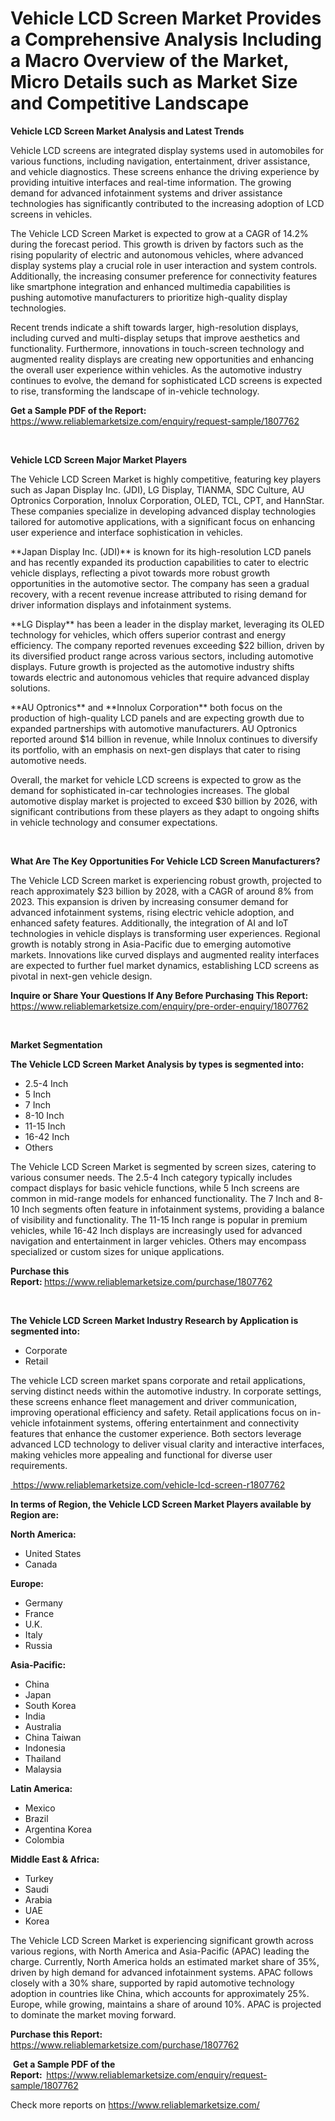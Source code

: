 <p><h1>Vehicle LCD Screen Market Provides a Comprehensive Analysis Including a Macro Overview of the Market, Micro Details such as Market Size and Competitive Landscape</h1></p><p><strong>Vehicle LCD Screen Market Analysis and Latest Trends</strong></p>
<p><p>Vehicle LCD screens are integrated display systems used in automobiles for various functions, including navigation, entertainment, driver assistance, and vehicle diagnostics. These screens enhance the driving experience by providing intuitive interfaces and real-time information. The growing demand for advanced infotainment systems and driver assistance technologies has significantly contributed to the increasing adoption of LCD screens in vehicles.</p><p>The Vehicle LCD Screen Market is expected to grow at a CAGR of 14.2% during the forecast period. This growth is driven by factors such as the rising popularity of electric and autonomous vehicles, where advanced display systems play a crucial role in user interaction and system controls. Additionally, the increasing consumer preference for connectivity features like smartphone integration and enhanced multimedia capabilities is pushing automotive manufacturers to prioritize high-quality display technologies. </p><p>Recent trends indicate a shift towards larger, high-resolution displays, including curved and multi-display setups that improve aesthetics and functionality. Furthermore, innovations in touch-screen technology and augmented reality displays are creating new opportunities and enhancing the overall user experience within vehicles. As the automotive industry continues to evolve, the demand for sophisticated LCD screens is expected to rise, transforming the landscape of in-vehicle technology.</p></p>
<p><strong>Get a Sample PDF of the Report:&nbsp;</strong> <a href="https://www.reliablemarketsize.com/enquiry/request-sample/1807762?utm_campaign=3114&utm_medium=2&utm_source=Github&utm_content=ia&utm_term=06042025&utm_id=vehicle-lcd-screen">https://www.reliablemarketsize.com/enquiry/request-sample/1807762</a></p>
<p>&nbsp;</p>
<p><strong>Vehicle LCD Screen Major Market Players</strong></p>
<p><p>The Vehicle LCD Screen Market is highly competitive, featuring key players such as Japan Display Inc. (JDI), LG Display, TIANMA, SDC Culture, AU Optronics Corporation, Innolux Corporation, OLED, TCL, CPT, and HannStar. These companies specialize in developing advanced display technologies tailored for automotive applications, with a significant focus on enhancing user experience and interface sophistication in vehicles.</p><p>**Japan Display Inc. (JDI)** is known for its high-resolution LCD panels and has recently expanded its production capabilities to cater to electric vehicle displays, reflecting a pivot towards more robust growth opportunities in the automotive sector. The company has seen a gradual recovery, with a recent revenue increase attributed to rising demand for driver information displays and infotainment systems.</p><p>**LG Display** has been a leader in the display market, leveraging its OLED technology for vehicles, which offers superior contrast and energy efficiency. The company reported revenues exceeding $22 billion, driven by its diversified product range across various sectors, including automotive displays. Future growth is projected as the automotive industry shifts towards electric and autonomous vehicles that require advanced display solutions.</p><p>**AU Optronics** and **Innolux Corporation** both focus on the production of high-quality LCD panels and are expecting growth due to expanded partnerships with automotive manufacturers. AU Optronics reported around $14 billion in revenue, while Innolux continues to diversify its portfolio, with an emphasis on next-gen displays that cater to rising automotive needs.</p><p>Overall, the market for vehicle LCD screens is expected to grow as the demand for sophisticated in-car technologies increases. The global automotive display market is projected to exceed $30 billion by 2026, with significant contributions from these players as they adapt to ongoing shifts in vehicle technology and consumer expectations.</p></p>
<p>&nbsp;</p>
<p><strong>What Are The Key Opportunities For Vehicle LCD Screen Manufacturers?</strong></p>
<p><p>The Vehicle LCD Screen market is experiencing robust growth, projected to reach approximately $23 billion by 2028, with a CAGR of around 8% from 2023. This expansion is driven by increasing consumer demand for advanced infotainment systems, rising electric vehicle adoption, and enhanced safety features. Additionally, the integration of AI and IoT technologies in vehicle displays is transforming user experiences. Regional growth is notably strong in Asia-Pacific due to emerging automotive markets. Innovations like curved displays and augmented reality interfaces are expected to further fuel market dynamics, establishing LCD screens as pivotal in next-gen vehicle design.</p></p>
<p><strong>Inquire or Share Your Questions If Any Before Purchasing This Report:</strong> <a href="https://www.reliablemarketsize.com/enquiry/pre-order-enquiry/1807762?utm_campaign=3114&utm_medium=2&utm_source=Github&utm_content=ia&utm_term=06042025&utm_id=vehicle-lcd-screen">https://www.reliablemarketsize.com/enquiry/pre-order-enquiry/1807762</a></p>
<p>&nbsp;</p>
<p><strong>Market Segmentation</strong></p>
<p><strong>The Vehicle LCD Screen Market Analysis by types is segmented into:</strong></p>
<p><ul><li>2.5-4 Inch</li><li>5 Inch</li><li>7 Inch</li><li>8-10 Inch</li><li>11-15 Inch</li><li>16-42 Inch</li><li>Others</li></ul></p>
<p><p>The Vehicle LCD Screen Market is segmented by screen sizes, catering to various consumer needs. The 2.5-4 Inch category typically includes compact displays for basic vehicle functions, while 5 Inch screens are common in mid-range models for enhanced functionality. The 7 Inch and 8-10 Inch segments often feature in infotainment systems, providing a balance of visibility and functionality. The 11-15 Inch range is popular in premium vehicles, while 16-42 Inch displays are increasingly used for advanced navigation and entertainment in larger vehicles. Others may encompass specialized or custom sizes for unique applications.</p></p>
<p><strong>Purchase this Report:&nbsp;</strong><a href="https://www.reliablemarketsize.com/purchase/1807762?utm_campaign=3114&utm_medium=2&utm_source=Github&utm_content=ia&utm_term=06042025&utm_id=vehicle-lcd-screen">https://www.reliablemarketsize.com/purchase/1807762</a></p>
<p>&nbsp;</p>
<p><strong>The Vehicle LCD Screen Market Industry Research by Application is segmented into:</strong></p>
<p><ul><li>Corporate</li><li>Retail</li></ul></p>
<p><p>The vehicle LCD screen market spans corporate and retail applications, serving distinct needs within the automotive industry. In corporate settings, these screens enhance fleet management and driver communication, improving operational efficiency and safety. Retail applications focus on in-vehicle infotainment systems, offering entertainment and connectivity features that enhance the customer experience. Both sectors leverage advanced LCD technology to deliver visual clarity and interactive interfaces, making vehicles more appealing and functional for diverse user requirements.</p></p>
<p><a href="https://www.reliablemarketsize.com/vehicle-lcd-screen-r1807762?utm_campaign=3114&utm_medium=2&utm_source=Github&utm_content=ia&utm_term=06042025&utm_id=vehicle-lcd-screen">&nbsp;https://www.reliablemarketsize.com/vehicle-lcd-screen-r1807762</a></p>
<p><strong>In terms of Region, the Vehicle LCD Screen Market Players available by Region are:</strong></p>
<p>
    <p> <strong> North America: </strong>
        <ul>
            <li>United States</li>
            <li>Canada</li>
        </ul>
        </p> 
    <p> <strong> Europe: </strong>
        <ul>
            <li>Germany</li>
            <li>France</li>
            <li>U.K.</li>
            <li>Italy</li>
            <li>Russia</li>
        </ul>
        </p> 
    <p> <strong> Asia-Pacific: </strong>
        <ul>
            <li>China</li>
            <li>Japan</li>
            <li>South Korea</li>
            <li>India</li>
            <li>Australia</li>
            <li>China Taiwan</li>
            <li>Indonesia</li>
            <li>Thailand</li>
            <li>Malaysia</li>
        </ul>
        </p> 
    <p> <strong> Latin America: </strong>
        <ul>
            <li>Mexico</li>
            <li>Brazil</li>
            <li>Argentina Korea</li>
            <li>Colombia</li>
        </ul>
        </p> 
    <p> <strong> Middle East & Africa: </strong>
        <ul>
            <li>Turkey</li>
            <li>Saudi</li>
            <li>Arabia</li>
            <li>UAE</li>
            <li>Korea</li>
        </ul>
    </p>
    </p>
<p><p>The Vehicle LCD Screen Market is experiencing significant growth across various regions, with North America and Asia-Pacific (APAC) leading the charge. Currently, North America holds an estimated market share of 35%, driven by high demand for advanced infotainment systems. APAC follows closely with a 30% share, supported by rapid automotive technology adoption in countries like China, which accounts for approximately 25%. Europe, while growing, maintains a share of around 10%. APAC is projected to dominate the market moving forward.</p></p>
<p><strong>Purchase this Report: </strong><a href="https://www.reliablemarketsize.com/purchase/1807762?utm_campaign=3114&utm_medium=2&utm_source=Github&utm_content=ia&utm_term=06042025&utm_id=vehicle-lcd-screen">https://www.reliablemarketsize.com/purchase/1807762</a></p>
<p>&nbsp;<strong>Get a Sample PDF of the Report:&nbsp;&nbsp;</strong><a href="https://www.reliablemarketsize.com/enquiry/request-sample/1807762?utm_campaign=3114&utm_medium=2&utm_source=Github&utm_content=ia&utm_term=06042025&utm_id=vehicle-lcd-screen">https://www.reliablemarketsize.com/enquiry/request-sample/1807762</a></p>
<p><strong></strong></p>
<p>Check more reports on <a href="https://www.reliablemarketsize.com/?utm_campaign=3114&utm_medium=2&utm_source=Github&utm_content=ia&utm_term=06042025&utm_id=vehicle-lcd-screen">https://www.reliablemarketsize.com/</a></p>